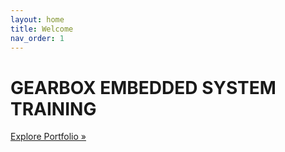 ```yaml
---
layout: home
title: Welcome
nav_order: 1
---
```


# GEARBOX EMBEDDED SYSTEM TRAINING


[Explore Portfolio »](portfolio/index.html)
